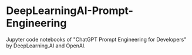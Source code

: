 # DeepLearningAI-Prompt-Engineering
Jupyter code notebooks of "ChatGPT Prompt Engineering for Developers" by DeepLearning.AI and OpenAI.
